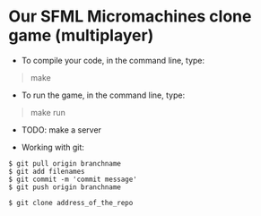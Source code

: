 # Our SFML Micromachines clone game (multiplayer)

- To compile your code, in the command line, type:

> make

- To run the game, in the command line, type:

> make run

- TODO: make a server

- Working with git:

```
$ git pull origin branchname
$ git add filenames
$ git commit -m 'commit message'
$ git push origin branchname
```

```
$ git clone address_of_the_repo
```
